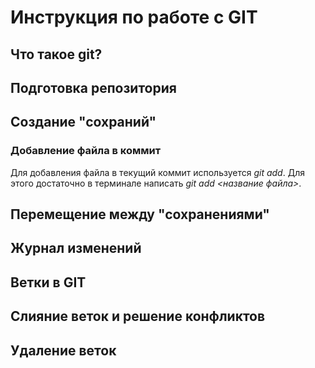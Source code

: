 # Инструкция по работе с GIT

## Что такое git?

## Подготовка репозитория

## Создание "сохраний"

### Добавление файла в коммит
Для добавления файла в текущий коммит используется *git add*. Для этого достаточно в терминале написать *git add <название файла>*.

## Перемещение между "сохранениями"

## Журнал изменений

## Ветки в GIT

## Слияние веток и решение конфликтов

## Удаление веток
